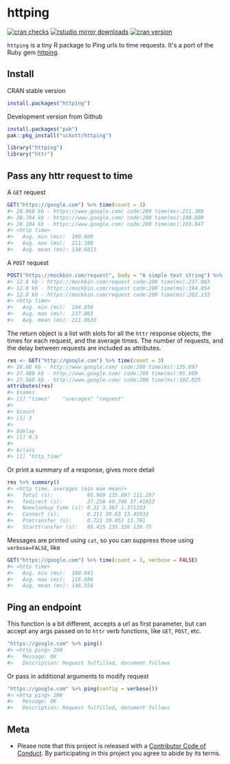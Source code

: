 httping
=======



[![cran checks](https://badges.cranchecks.info/worst/httping.svg)](https://cloud.r-project.org/web/checks/check_results_httping.html)
[![rstudio mirror downloads](http://cranlogs.r-pkg.org/badges/httping?color=C9A115)](https://github.com/metacran/cranlogs.app)
[![cran version](https://www.r-pkg.org/badges/version/httping)](https://cran.r-project.org/package=httping)

`httping` is a tiny R package to Ping urls to time requests. It's a port of the Ruby gem [httping](https://github.com/jpignata/httping).

## Install

CRAN stable version


```r
install.packages("httping")
```

Development version from Github


```r
install.packages("pak")
pak::pkg_install("sckott/httping")
```


```r
library("httping")
library("httr")
```

## Pass any httr request to time

A `GET` request


```r
GET("https://google.com") %>% time(count = 3)
#> 28.968 kb - https://www.google.com/ code:200 time(ms):211.388
#> 28.704 kb - https://www.google.com/ code:200 time(ms):100.809
#> 28.104 kb - https://www.google.com/ code:200 time(ms):103.847
#> <http time>
#>   Avg. min (ms):  100.809
#>   Avg. max (ms):  211.388
#>   Avg. mean (ms): 138.6813
```

A `POST` request


```r
POST("https://mockbin.com/request", body = "A simple text string") %>% time(count = 3)
#> 12.8 kb - https://mockbin.com/request code:200 time(ms):237.003
#> 12.8 kb - https://mockbin.com/request code:200 time(ms):194.054
#> 12.8 kb - https://mockbin.com/request code:200 time(ms):202.133
#> <http time>
#>   Avg. min (ms):  194.054
#>   Avg. max (ms):  237.003
#>   Avg. mean (ms): 211.0633
```

The return object is a list with slots for all the `httr` response objects, the times for each request, and the average times. The number of requests, and
the delay between requests are included as attributes.


```r
res <- GET("http://google.com") %>% time(count = 3)
#> 28.08 kb - http://www.google.com/ code:200 time(ms):135.897
#> 27.488 kb - http://www.google.com/ code:200 time(ms):95.969
#> 27.568 kb - http://www.google.com/ code:200 time(ms):102.025
attributes(res)
#> $names
#> [1] "times"    "averages" "request" 
#> 
#> $count
#> [1] 3
#> 
#> $delay
#> [1] 0.5
#> 
#> $class
#> [1] "http_time"
```

Or print a summary of a response, gives more detail


```r
res %>% summary()
#> <http time, averages (min max mean)>
#>   Total (s):           95.969 135.897 111.297
#>   Tedirect (s):        27.256 49.746 37.41033
#>   Namelookup time (s): 0.21 3.367 1.371333
#>   Connect (s):         0.211 39.63 13.45933
#>   Pretransfer (s):     0.721 39.852 13.791
#>   Starttransfer (s):   95.425 135.336 110.75
```

Messages are printed using `cat`, so you can suppress those using `verbose=FALSE`, like


```r
GET("https://google.com") %>% time(count = 3, verbose = FALSE)
#> <http time>
#>   Avg. min (ms):  100.043
#>   Avg. max (ms):  216.886
#>   Avg. mean (ms): 146.554
```


## Ping an endpoint

This function is a bit different, accepts a url as first parameter, but can accept any args passed on to `httr` verb functions, like `GET`, `POST`,  etc.


```r
"https://google.com" %>% ping()
#> <http ping> 200
#>   Message: OK
#>   Description: Request fulfilled, document follows
```

Or pass in additional arguments to modify request


```r
"https://google.com" %>% ping(config = verbose())
#> <http ping> 200
#>   Message: OK
#>   Description: Request fulfilled, document follows
```

## Meta

* Please note that this project is released with a [Contributor Code of Conduct](CODE_OF_CONDUCT.md). By participating in this project you agree to abide by its terms.
